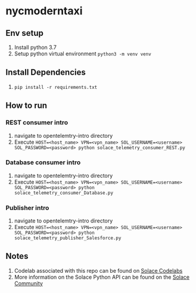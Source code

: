 # nycmoderntaxi

## Env setup
1. Install python 3.7
1. Setup python virtual environment `python3 -m venv venv`

## Install Dependencies 
1. `pip install -r requirements.txt`

## How to run

### REST consumer intro
1. navigate to opentelemtry-intro directory
1. Execute `HOST=<host_name> VPN=<vpn_name> SOL_USERNAME=<username> SOL_PASSWORD=<password> python solace_telemetry_consumer_REST.py`

### Database consumer intro
1. navigate to opentelemtry-intro directory
1. Execute `HOST=<host_name> VPN=<vpn_name> SOL_USERNAME=<username> SOL_PASSWORD=<password> python solace_telemetry_consumer_Database.py`

### Publisher intro
1. navigate to opentelemtry-intro directory
1. Execute `HOST=<host_name> VPN=<vpn_name> SOL_USERNAME=<username> SOL_PASSWORD=<password> python solace_telemetry_publisher_Salesforce.py`

## Notes
1. Codelab associated with this repo can be found on [Solace Codelabs](https://codelabs.solace.dev/codelabs/opentelemetry-intro)
1. More information on the Solace Python API can be found on the [Solace Community](https://solace.community/discussion/336/python-whos-in-for-a-real-treat)
